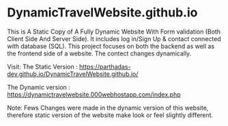 # DynamicTravelWebsite.github.io
This is A Static Copy of A Fully Dynamic Website With Form validation (Both Client Side And Server Side). It includes log in/Sign Up & contact connected with database (SQL).
This project focuses on both the backend as well as the frontend side of a website. The contect changes dynamically.


Visit: The Static Version : https://parthadas-dev.github.io/DynamicTravelWebsite.github.io/
      
      
 The Dynamic version : https://dynamictravelwebsite.000webhostapp.com/index.php
       
Note: Fews Changes were made in the dynamic version of this website, therefore static version of the website make look or feel slightly different.
